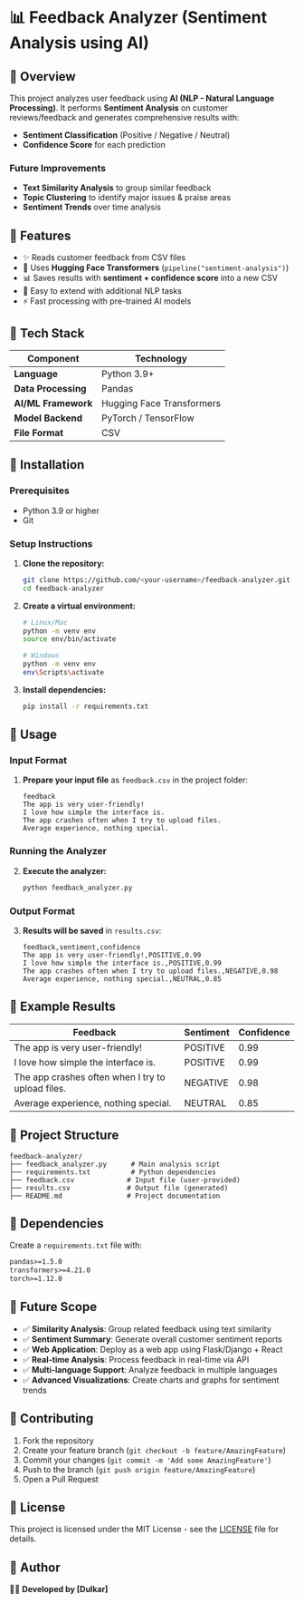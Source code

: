 # 📊 Feedback Analyzer (Sentiment Analysis using AI)

## 🔹 Overview

This project analyzes user feedback using **AI (NLP - Natural Language Processing)**. It performs **Sentiment Analysis** on customer reviews/feedback and generates comprehensive results with:

- **Sentiment Classification** (Positive / Negative / Neutral)
- **Confidence Score** for each prediction

### Future Improvements
- **Text Similarity Analysis** to group similar feedback
- **Topic Clustering** to identify major issues & praise areas
- **Sentiment Trends** over time analysis

## 🔹 Features

- ✨ Reads customer feedback from CSV files
- 🤖 Uses **Hugging Face Transformers** (`pipeline("sentiment-analysis")`)
- 📊 Saves results with **sentiment + confidence score** into a new CSV
- 🔧 Easy to extend with additional NLP tasks
- ⚡ Fast processing with pre-trained AI models

## 🔹 Tech Stack

| Component | Technology |
|-----------|------------|
| **Language** | Python 3.9+ |
| **Data Processing** | Pandas |
| **AI/ML Framework** | Hugging Face Transformers |
| **Model Backend** | PyTorch / TensorFlow |
| **File Format** | CSV |

## 🔹 Installation

### Prerequisites
- Python 3.9 or higher
- Git

### Setup Instructions

1. **Clone the repository:**
   ```bash
   git clone https://github.com/<your-username>/feedback-analyzer.git
   cd feedback-analyzer
   ```

2. **Create a virtual environment:**
   ```bash
   # Linux/Mac
   python -m venv env
   source env/bin/activate
   
   # Windows
   python -m venv env
   env\Scripts\activate
   ```

3. **Install dependencies:**
   ```bash
   pip install -r requirements.txt
   ```

## 🔹 Usage

### Input Format

1. **Prepare your input file** as `feedback.csv` in the project folder:
   ```csv
   feedback
   The app is very user-friendly!
   I love how simple the interface is.
   The app crashes often when I try to upload files.
   Average experience, nothing special.
   ```

### Running the Analyzer

2. **Execute the analyzer:**
   ```bash
   python feedback_analyzer.py
   ```

### Output Format

3. **Results will be saved** in `results.csv`:
   ```csv
   feedback,sentiment,confidence
   The app is very user-friendly!,POSITIVE,0.99
   I love how simple the interface is.,POSITIVE,0.99
   The app crashes often when I try to upload files.,NEGATIVE,0.98
   Average experience, nothing special.,NEUTRAL,0.85
   ```

## 🔹 Example Results

| Feedback | Sentiment | Confidence |
|----------|-----------|------------|
| The app is very user-friendly! | POSITIVE | 0.99 |
| I love how simple the interface is. | POSITIVE | 0.99 |
| The app crashes often when I try to upload files. | NEGATIVE | 0.98 |
| Average experience, nothing special. | NEUTRAL | 0.85 |

## 📁 Project Structure

```
feedback-analyzer/
├── feedback_analyzer.py      # Main analysis script
├── requirements.txt          # Python dependencies
├── feedback.csv             # Input file (user-provided)
├── results.csv              # Output file (generated)
├── README.md                # Project documentation
```

## 🔹 Dependencies

Create a `requirements.txt` file with:
```txt
pandas>=1.5.0
transformers>=4.21.0
torch>=1.12.0
```

## 🔹 Future Scope

- ✅ **Similarity Analysis**: Group related feedback using text similarity
- ✅ **Sentiment Summary**: Generate overall customer sentiment reports
- ✅ **Web Application**: Deploy as a web app using Flask/Django + React
- ✅ **Real-time Analysis**: Process feedback in real-time via API
- ✅ **Multi-language Support**: Analyze feedback in multiple languages
- ✅ **Advanced Visualizations**: Create charts and graphs for sentiment trends

## 🤝 Contributing

1. Fork the repository
2. Create your feature branch (`git checkout -b feature/AmazingFeature`)
3. Commit your changes (`git commit -m 'Add some AmazingFeature'`)
4. Push to the branch (`git push origin feature/AmazingFeature`)
5. Open a Pull Request

## 📝 License

This project is licensed under the MIT License - see the [LICENSE](LICENSE) file for details.

## 🔹 Author

👨‍💻 **Developed by [Dulkar]**

